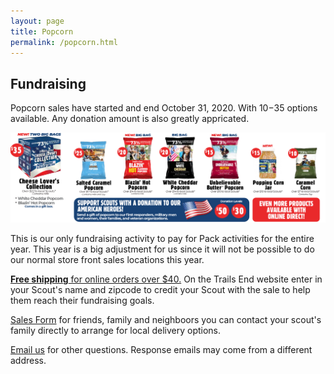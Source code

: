 ```yaml
---
layout: page
title: Popcorn
permalink: /popcorn.html
---
```

## Fundraising
Popcorn sales have started and end October 31, 2020. With $10-$35 options available. Any donation amount is also greatly appricated.

![Image](bs_img/PopCorn2020.png)

This is our only fundraising activity to pay for Pack activities for the entire year.
This year is a big adjustment for us since it will not be possible to do our normal store front sales locations this year.

[**Free shipping** for online orders over $40.](https://www.trails-end.com/) On the Trails End website enter in your Scout's name and zipcode to credit your Scout with the sale to help them reach their fundraising goals.

[Sales Form](https://www.sdicbsa.org/Popcorn/Docs/1PageOrderForm2020.pdf) for friends, family and neighboors you can contact your scout's family directly to arrange for local delivery options.

<a href="mailto:popcorn@pack299sandiego.org?Subject=Pack 299: Popcorn" title="Contact us">Email us</a> for other questions. Response emails may come from a different address.
